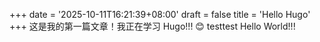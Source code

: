 +++
date = '2025-10-11T16:21:39+08:00'
draft = false
title = 'Hello Hugo'
+++
这是我的第一篇文章！我正在学习 Hugo!!! 😊 testtest
Hello World!!!